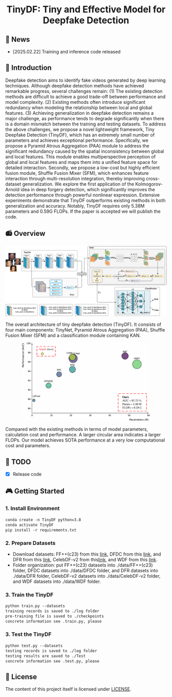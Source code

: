 <div align="center">
<h1> TinyDF: Tiny and Effective Model for Deepfake Detection </h1>
</div>

## 🎈 News

- [2025.02.22] Training and inference code released

## 🚀 Introduction

Deepfake detection aims to identify fake videos generated by deep learning techniques. Although deepfake detection methods have achieved remarkable progress, several challenges remain: (1) The existing detection methods are difficult to achieve a good trade-off between performance and model complexity. (2) Existing methods often introduce significant redundancy when modeling the relationship between local and global features. (3) Achieving generalization in deepfake detection remains a major challenge, as performance tends to degrade significantly when there is a domain mismatch between the training and testing datasets. To address the above challenges, we propose a novel lightweight framework, Tiny Deepfake Detection (TinyDF), which has an extremely small number of parameters and achieves exceptional performance. Specifically, we propose a Pyramid Atrous Aggregation (PAA) module to address the significant redundancy caused by the spatial inconsistency between global and local features. This module enables multiperspective perception of global and local features and maps them into a unified feature space for detailed interaction. Secondly, we propose a low-cost but highly efficient fusion module, Shuffle Fusion Mixer (SFM), which enhances feature interaction through multi-resolution integration, thereby improving cross-dataset generalization. We explore the first application of the Kolmogorov-Arnold idea in deep forgery detection, which significantly improves the detection performance through powerful nonlinear expression. Extensive experiments demonstrate that TinyDF outperforms existing methods in both generalization and accuracy. Notably, TinyDF requires only 5.38M parameters and 0.59G FLOPs. If the paper is accepted we will publish the code.

## 📻 Overview

<div align="center">
<img width="800" alt="image" src="asserts/TinyNet.png?raw=true">
</div>


The overall architecture of tiny deepfake detection (TinyDF). It consists of four main components: TinyNet, Pyramid Atrous Aggregation (PAA), Shuffle Fusion Mixer (SFM) and a classification module containing KAN.


<div align="center">
    <img width="400" alt="image" src="asserts/introduction.png?raw=true">
</div>


Compared with the existing methods in terms of model parameters, calculation cost and performance. A larger circular area indicates a larger FLOPs. Our model achieves SOTA performance at a very low computational cost and parameters.

## 📆 TODO

- [x] Release code

## 🎮 Getting Started

### 1. Install Environment

```
conda create -n TinyDF python=3.8
conda activate TinyDF
pip install -r requirements.txt
```

### 2. Prepare Datasets

- Download datasets: FF++(c23) from this [link](github.com/ondyari/FaceForensics), DFDC from this [link](deepfakedetectionchallenge.ai), and DFR from this [link](https://github.com/EndlessSora/DeeperForensics-1.0), CelebDF-v2 from this[link](http://www.cs.albany.edu/˜lsw/celeb-deepfakeforensics.html), and WDF from this [link](https://github.com/deepfakeinthewild/deepfake-in-the-wild).
- Folder organization: put FF++(c23) datasets into ./data/FF++(c23) folder, DFDC datasets into ./data/DFDC folder, and DFR datasets into ./data/DFR folder, CelebDF-v2 datasets into ./data/CelebDF-v2 folder, and WDF datasets into ./data/WDF folder.


### 3. Train the TinyDF

```
python train.py --datasets
training records is saved to ./log folder
pre-training file is saved to ./checkpoints
concrete information see .train.py, please
```

### 3. Test the TinyDF

```
python test.py --datasets
testing records is saved to ./log folder
testing results are saved to ./Test
concrete information see .test.py, please
```


## 🎫 License

The content of this project itself is licensed under [LICENSE](LICENSE).



